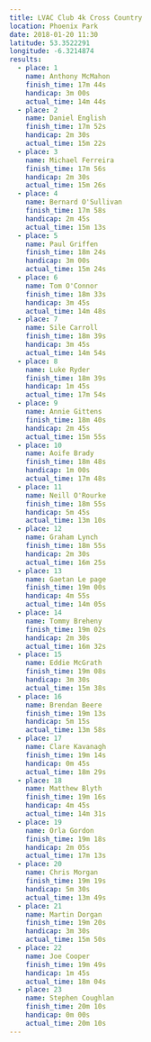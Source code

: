 ```yaml
---
title: LVAC Club 4k Cross Country
location: Phoenix Park
date: 2018-01-20 11:30
latitude: 53.3522291
longitude: -6.3214874
results:
  - place: 1
    name: Anthony McMahon
    finish_time: 17m 44s
    handicap: 3m 00s
    actual_time: 14m 44s
  - place: 2
    name: Daniel English
    finish_time: 17m 52s
    handicap: 2m 30s
    actual_time: 15m 22s
  - place: 3
    name: Michael Ferreira
    finish_time: 17m 56s
    handicap: 2m 30s
    actual_time: 15m 26s
  - place: 4
    name: Bernard O'Sullivan
    finish_time: 17m 58s
    handicap: 2m 45s
    actual_time: 15m 13s
  - place: 5
    name: Paul Griffen
    finish_time: 18m 24s
    handicap: 3m 00s
    actual_time: 15m 24s
  - place: 6
    name: Tom O'Connor
    finish_time: 18m 33s
    handicap: 3m 45s
    actual_time: 14m 48s
  - place: 7
    name: Sile Carroll
    finish_time: 18m 39s
    handicap: 3m 45s
    actual_time: 14m 54s
  - place: 8
    name: Luke Ryder
    finish_time: 18m 39s
    handicap: 1m 45s
    actual_time: 17m 54s
  - place: 9
    name: Annie Gittens
    finish_time: 18m 40s
    handicap: 2m 45s
    actual_time: 15m 55s
  - place: 10
    name: Aoife Brady
    finish_time: 18m 48s
    handicap: 1m 00s
    actual_time: 17m 48s
  - place: 11
    name: Neill O'Rourke
    finish_time: 18m 55s
    handicap: 5m 45s
    actual_time: 13m 10s
  - place: 12
    name: Graham Lynch
    finish_time: 18m 55s
    handicap: 2m 30s
    actual_time: 16m 25s
  - place: 13
    name: Gaetan Le page
    finish_time: 19m 00s
    handicap: 4m 55s
    actual_time: 14m 05s
  - place: 14
    name: Tommy Breheny
    finish_time: 19m 02s
    handicap: 2m 30s
    actual_time: 16m 32s
  - place: 15
    name: Eddie McGrath
    finish_time: 19m 08s
    handicap: 3m 30s
    actual_time: 15m 38s
  - place: 16
    name: Brendan Beere
    finish_time: 19m 13s
    handicap: 5m 15s
    actual_time: 13m 58s
  - place: 17
    name: Clare Kavanagh
    finish_time: 19m 14s
    handicap: 0m 45s
    actual_time: 18m 29s
  - place: 18
    name: Matthew Blyth
    finish_time: 19m 16s
    handicap: 4m 45s
    actual_time: 14m 31s
  - place: 19
    name: Orla Gordon
    finish_time: 19m 18s
    handicap: 2m 05s
    actual_time: 17m 13s
  - place: 20
    name: Chris Morgan
    finish_time: 19m 19s
    handicap: 5m 30s
    actual_time: 13m 49s
  - place: 21
    name: Martin Dorgan
    finish_time: 19m 20s
    handicap: 3m 30s
    actual_time: 15m 50s
  - place: 22
    name: Joe Cooper
    finish_time: 19m 49s
    handicap: 1m 45s
    actual_time: 18m 04s
  - place: 23
    name: Stephen Coughlan
    finish_time: 20m 10s
    handicap: 0m 00s
    actual_time: 20m 10s
---
```

